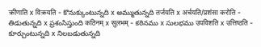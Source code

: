 क्रीणाति x विक्रयति - కొనుక్కుంటున్నది x అమ్ముతున్నది 
तर्जयति x अर्चयति/प्रशंसा करोति - తిడుతున్నది x ప్రశంసిస్తుంది
कठिनम् x सुलभम् - కఠినము x సులభము 
उपविशति x उत्तिष्ठति - కూర్చుంటున్నది x నిలబడుతున్నది